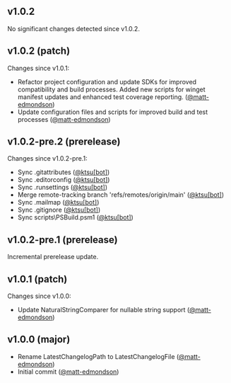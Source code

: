 ## v1.0.2

No significant changes detected since v1.0.2.
## v1.0.2 (patch)

Changes since v1.0.1:

- Refactor project configuration and update SDKs for improved compatibility and build processes. Added new scripts for winget manifest updates and enhanced test coverage reporting. ([@matt-edmondson](https://github.com/matt-edmondson))
- Update configuration files and scripts for improved build and test processes ([@matt-edmondson](https://github.com/matt-edmondson))
## v1.0.2-pre.2 (prerelease)

Changes since v1.0.2-pre.1:

- Sync .gitattributes ([@ktsu[bot]](https://github.com/ktsu[bot]))
- Sync .editorconfig ([@ktsu[bot]](https://github.com/ktsu[bot]))
- Sync .runsettings ([@ktsu[bot]](https://github.com/ktsu[bot]))
- Merge remote-tracking branch 'refs/remotes/origin/main' ([@ktsu[bot]](https://github.com/ktsu[bot]))
- Sync .mailmap ([@ktsu[bot]](https://github.com/ktsu[bot]))
- Sync .gitignore ([@ktsu[bot]](https://github.com/ktsu[bot]))
- Sync scripts\PSBuild.psm1 ([@ktsu[bot]](https://github.com/ktsu[bot]))
## v1.0.2-pre.1 (prerelease)

Incremental prerelease update.
## v1.0.1 (patch)

Changes since v1.0.0:

- Update NaturalStringComparer for nullable string support ([@matt-edmondson](https://github.com/matt-edmondson))
## v1.0.0 (major)

- Rename LatestChangelogPath to LatestChangelogFile ([@matt-edmondson](https://github.com/matt-edmondson))
- Initial commit ([@matt-edmondson](https://github.com/matt-edmondson))
